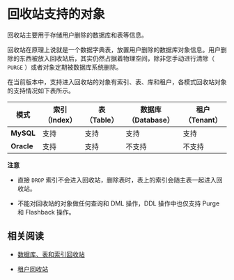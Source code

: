 回收站支持的对象 
=============================

回收站主要用于存储用户删除的数据库和表等信息。

回收站在原理上说就是一个数据字典表，放置用户删除的数据库对象信息。用户删除的东西被放入回收站后，其实仍然占据着物理空间，除非您手动进行清除（ `PURGE` ）或者对象定期被数据库系统删除。

在当前版本中，支持进入回收站的对象有索引、表、库和租户，各模式回收站对象的支持情况如下表所示。


|   **模式**   | **索引（Index）** | **表（Table）** | **数据库（Database）** | **租户（Tenant）** |
|------------|---------------|--------------|-------------------|----------------|
| **MySQL**  | 支持            | 支持           | 支持                | 支持             |
| **Oracle** | 支持            | 支持           | 不支持               | 不支持            |


**注意**



* 直接 `DROP` 索引不会进入回收站，删除表时，表上的索引会随主表一起进入回收站。

  

* 不能对回收站的对象做任何查询和 DML 操作，DDL 操作中也仅支持 Purge 和 Flashback 操作。

  




相关阅读 
-------------------------

* [数据库、表和索引回收站](/zh-CN/5.administrator-guide/7.high-data-availability/1.flashback/2.database-table-and-index-recycle-bin.md)

  

* [租户回收站](/zh-CN/5.administrator-guide/7.high-data-availability/1.flashback/3.tenant-recycle.md)

  



